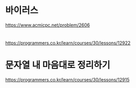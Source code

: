 # 바이러스  
https://www.acmicpc.net/problem/2606  

# 
https://programmers.co.kr/learn/courses/30/lessons/12922

# 문자열 내 마음대로 정리하기
https://programmers.co.kr/learn/courses/30/lessons/12915
